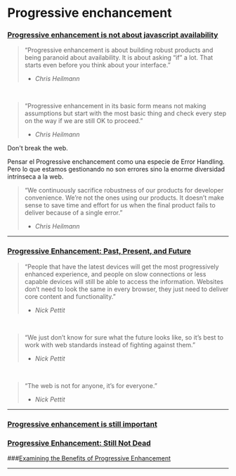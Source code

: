 # Progressive enchancement
### [Progressive enhancement is not about javascript availability](https://www.christianheilmann.com/2015/02/18/progressive-enhancement-is-not-about-javascript-availability/)

> “Progressive enhancement is about building robust products and being paranoid about availability. It is about asking “if” a lot. That starts even before you think about your interface.”
> - _Chris Heilmann_

&nbsp;

> “Progressive enhancement in its basic form means not making assumptions but start with the most basic thing and check every step on the way if we are still OK to proceed.”
> - _Chris Heilmann_

Don't break the web.

Pensar el Progressive enchancement como una especie de Error Handling. Pero lo que estamos gestionando no son errores sino la enorme diversidad intrínseca a la web.

> “We continuously sacrifice robustness of our products for developer convenience. We’re not the ones using our products. It doesn’t make sense to save time and effort for us when the final product fails to deliver because of a single error.”
> - _Chris Heilmann_

---

### [Progressive Enhancement: Past, Present, and Future](http://blog.teamtreehouse.com/progressive-enhancement-past-present-future)

> “People that have the latest devices will get the most progressively enhanced experience, and people on slow connections or less capable devices will still be able to access the information. Websites don’t need to look the same in every browser, they just need to deliver core content and functionality.”
> - _Nick Pettit_

&nbsp;

> “We just don’t know for sure what the future looks like, so it’s best to work with web standards instead of fighting against them.”
> - _Nick Pettit_

&nbsp;

> “The web is not for anyone, it’s for everyone.”
> - _Nick Pettit_

---
### [Progressive enhancement is still important](https://jakearchibald.com/2013/progressive-enhancement-still-important/)

### [Progressive Enhancement: Still Not Dead](http://thatemil.com/blog/2013/07/02/progressive-enhancement-still-not-dead/)

###[Examining the Benefits of Progressive Enhancement](https://viget.com/extend/progressive-enhancement-benefits)

---

